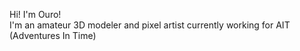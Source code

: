 Hi! I'm Ouro!  
I'm an amateur 3D modeler and pixel artist currently working for AIT (Adventures In Time)
